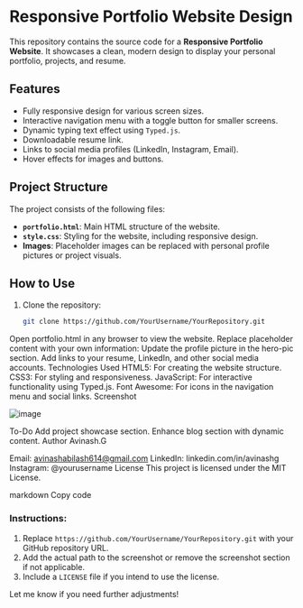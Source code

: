 # Responsive Portfolio Website Design

This repository contains the source code for a **Responsive Portfolio Website**. It showcases a clean, modern design to display your personal portfolio, projects, and resume.

## Features
- Fully responsive design for various screen sizes.
- Interactive navigation menu with a toggle button for smaller screens.
- Dynamic typing text effect using `Typed.js`.
- Downloadable resume link.
- Links to social media profiles (LinkedIn, Instagram, Email).
- Hover effects for images and buttons.

## Project Structure
The project consists of the following files:
- **`portfolio.html`**: Main HTML structure of the website.
- **`style.css`**: Styling for the website, including responsive design.
- **Images**: Placeholder images can be replaced with personal profile pictures or project visuals.

## How to Use
1. Clone the repository:
   ```bash
   git clone https://github.com/YourUsername/YourRepository.git
Open portfolio.html in any browser to view the website.
Replace placeholder content with your own information:
Update the profile picture in the hero-pic section.
Add links to your resume, LinkedIn, and other social media accounts.
Technologies Used
HTML5: For creating the website structure.
CSS3: For styling and responsiveness.
JavaScript: For interactive functionality using Typed.js.
Font Awesome: For icons in the navigation menu and social links.
Screenshot

![image](https://github.com/user-attachments/assets/d41f6ba8-3ba6-4d33-8f76-b999ee73eff3)


To-Do
Add project showcase section.
Enhance blog section with dynamic content.
Author
Avinash.G

Email: avinashabilash614@gmail.com
LinkedIn: linkedin.com/in/avinashg
Instagram: @yourusername
License
This project is licensed under the MIT License.

markdown
Copy code

### Instructions:
1. Replace `https://github.com/YourUsername/YourRepository.git` with your GitHub repository URL.
2. Add the actual path to the screenshot or remove the screenshot section if not applicable.
3. Include a `LICENSE` file if you intend to use the license.

Let me know if you need further adjustments!
